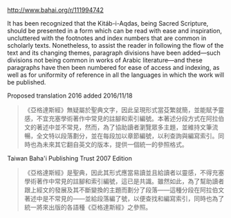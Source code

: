 http://www.bahai.org/r/111994742

It has been recognized that the Kitáb-i-Aqdas, being Sacred Scripture, should be presented in a form which can be read with ease and inspiration, uncluttered with the footnotes and index numbers that are common in scholarly texts. Nonetheless, to assist the reader in following the flow of the text and its changing themes, paragraph divisions have been added—such divisions not being common in works of Arabic literature—and these paragraphs have then been numbered for ease of access and indexing, as well as for uniformity of reference in all the languages in which the work will be published.

Proposed translation 2016 added 2016/11/18

>《亞格達斯經》無疑屬於聖典文字，因此呈現形式當芟繁就簡，並能賦予靈感，不宜充塞學術著作中常見的註腳和索引編號。本著述分段方式在阿拉伯文的著述中並不常見，然而，為了協助讀者瀏覽眾多主題，並維持文筆流暢，全文特以段落劃分，並在每段加以章節編號，以利查詢與編寫索引。同時也為未來其它翻自英文的版本，提供一個統一的參照格式。

Taiwan Baha'i Publishing Trust 2007 Edition

>《亞格達斯經》是聖典，因此其形式應當易讀並且給讀者以靈感，不得充塞學術著作中常見的註腳和索引編號，這已是共識。雖然如此，為了幫助讀者跟上經文的發展及其不斷變換的主題而劃分了段落——這種分段在阿拉伯文著述中是不常見的——並給段落編了號，以便查找和編寫索引，同時也為了統一將來出版的各語種《亞格達斯經》之參照。
